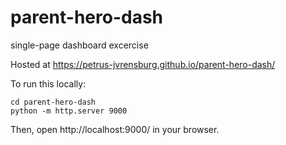# parent-hero-dash
single-page dashboard excercise

Hosted at https://petrus-jvrensburg.github.io/parent-hero-dash/

To run this locally:

```
cd parent-hero-dash
python -m http.server 9000
```

Then, open http://localhost:9000/ in your browser.
